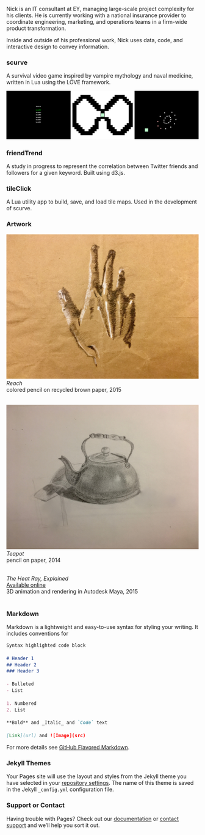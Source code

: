 Nick is an IT consultant at EY, managing large-scale project complexity for his clients. He is currently working with a national insurance provider to coordinate engineering, marketing, and operations teams in a firm-wide product transformation. 

Inside and outside of his professional work, Nick uses data, code, and interactive design to convey information. 

### scurve

A survival video game inspired by vampire mythology and naval medicine, written in Lua using the LÖVE framework.

![screenShotStitched](https://raw.githubusercontent.com/nduckwiler/scurve/master/assets/screenShotStitched.png)

### friendTrend

A study in progress to represent the correlation between Twitter friends and followers for a given keyword. Built using d3.js.

### tileClick

A Lua utility app to build, save, and load tile maps. Used in the development of scurve.

### Artwork

![reach](https://raw.githubusercontent.com/nduckwiler/artwork/master/reach.jpg)
*Reach*
<br>
colored pencil on recycled brown paper, 2015 
<br><br>

![teapot](https://raw.githubusercontent.com/nduckwiler/artwork/master/teapot.jpg)
*Teapot*
<br>
pencil on paper, 2014
<br><br>

*The Heat Ray, Explained*
<br>
[Available online](https://drive.google.com/open?id=0B33mqnSd1JA9VWRnTl81TmJEeXc)
<br>
3D animation and rendering in Autodesk Maya, 2015
<br><br>


### Markdown

Markdown is a lightweight and easy-to-use syntax for styling your writing. It includes conventions for

```markdown
Syntax highlighted code block

# Header 1
## Header 2
### Header 3

- Bulleted
- List

1. Numbered
2. List

**Bold** and _Italic_ and `Code` text

[Link](url) and ![Image](src)
```

For more details see [GitHub Flavored Markdown](https://guides.github.com/features/mastering-markdown/).

### Jekyll Themes

Your Pages site will use the layout and styles from the Jekyll theme you have selected in your [repository settings](https://github.com/nduckwiler/nduckwiler.github.io/settings). The name of this theme is saved in the Jekyll `_config.yml` configuration file.

### Support or Contact

Having trouble with Pages? Check out our [documentation](https://help.github.com/categories/github-pages-basics/) or [contact support](https://github.com/contact) and we’ll help you sort it out.
